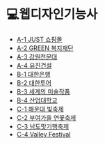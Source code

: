 💻웹디자인기능사
===============

+ <a href="https://github.com/easyhak/web-design/blob/master/%EA%B3%B5%EA%B0%9C%EB%AC%B8%EC%A0%9C/A-1.pdf">A-1 JUST 쇼핑몰<a/>  
+ <a href="https://github.com/easyhak/web-design/blob/master/%EA%B3%B5%EA%B0%9C%EB%AC%B8%EC%A0%9C/A-2.pdf">A-2 GREEN 복지재단<a/>
+ <a href="https://github.com/easyhak/web-design/blob/master/%EA%B3%B5%EA%B0%9C%EB%AC%B8%EC%A0%9C/A-3.pdf">A-3 강원천문대<a/>
+ <a href="https://github.com/easyhak/web-design/blob/master/%EA%B3%B5%EA%B0%9C%EB%AC%B8%EC%A0%9C/A-4.pdf">A-4 유진건설<a/>
+ <a href="https://github.com/easyhak/web-design/blob/master/%EA%B3%B5%EA%B0%9C%EB%AC%B8%EC%A0%9C/B-1.pdf">B-1 대한은행<a/>
+ <a href="https://github.com/easyhak/web-design/blob/master/%EA%B3%B5%EA%B0%9C%EB%AC%B8%EC%A0%9C/B-2.pdf">B-2 대한투어<a/>
+ <a href="https://github.com/easyhak/web-design/blob/master/%EA%B3%B5%EA%B0%9C%EB%AC%B8%EC%A0%9C/B-3.pdf">B-3 세계의 미술작품<a/>
+ <a href="https://github.com/easyhak/web-design/blob/master/%EA%B3%B5%EA%B0%9C%EB%AC%B8%EC%A0%9C/B-3.pdf">B-4 산업대학교<a/>
+ <a href="https://github.com/easyhak/web-design/blob/master/%EA%B3%B5%EA%B0%9C%EB%AC%B8%EC%A0%9C/C-1.pdf">C-1 해운대 빛축제<a/>
+ <a href="https://github.com/easyhak/web-design/blob/master/%EA%B3%B5%EA%B0%9C%EB%AC%B8%EC%A0%9C/C-2.pdf">C-2 부여가을 연꽃축제<a/>
+ <a href="https://github.com/easyhak/web-design/blob/master/%EA%B3%B5%EA%B0%9C%EB%AC%B8%EC%A0%9C/C-3.pdf">C-3 남도맛기행축제<a/>
+ <a href="https://github.com/easyhak/web-design/blob/master/%EA%B3%B5%EA%B0%9C%EB%AC%B8%EC%A0%9C/C-3.pdf">C-4 Valley Festival<a/>
